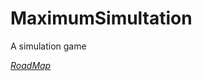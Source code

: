 # MaximumSimultation
A simulation game

_[RoadMap](https://github.com/theRealShoon/MaximumSimultation/projects)_
